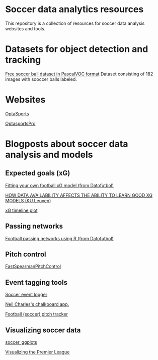 # Soccer data analytics resources
This repository is a collection of resources for soccer data analysis websites and tools.


# Datasets for object detection and tracking

[Free soccer ball dataset in PascalVOC format](https://makeml.app/datasets/soccer-ball)
Dataset consisting of 182 images with sooccer balls labeled.

# Websites

[OptaSports](https://www.optasports.com/)

[OptasportsPro](https://www.optasportspro.com/news-and-analysis/)


# Blogposts about soccer data analysis and models

## Expected goals (xG)
[Fitting your own football xG model (from Datofutbol)](https://www.datofutbol.cl/xg-model/)

[HOW DATA AVAILABILITY AFFECTS THE ABILITY TO LEARN GOOD XG MODELS (KU Leuven)](https://dtai.cs.kuleuven.be/sports/blog/how-data-availability-affects-the-ability-to-learn-good-xg-models/)

[xG timeline plot](https://ryo-n7.github.io/2019-08-21-visualize-soccer-statsbomb-part-1/)

## Passing networks 

[Football passing networks using R (from Datofutbol)](https://www.datofutbol.cl/passing-networks-r/)

## Pitch control

[FastSpearmanPitchControl](https://twitter.com/anenglishgoat/status/1291008465725423616?s=12)

## Event tagging tools
[Soccer event logger](https://torvaney.github.io/projects/tracker#)

[Neil Charles's chalkboard app.](http://apps.hilltop-analytics.com/chalkboard/)

[Football (soccer) pitch tracker](http://johnburnmurdoch.github.io/football-pitch-tracker/)


## Visualizing soccer data

[soccer_ggplots](https://github.com/Ryo-N7/soccer_ggplots)

[Visualizing the Premier League](https://ryo-n7.github.io/2019-11-21-visualize-EPL-part-1/)
